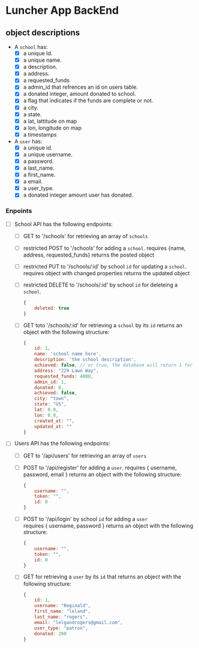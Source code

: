 # Luncher App BackEnd
## object descriptions

- A `school` has:
    - [x] a unique Id.
    - [x] a unique name.
    - [x] a description.
    - [x] a address.
    - [x] a requested_funds
    - [x] a admin_id that refrences an id on users table.
    - [x] a donated integer, amount donated to school.
    - [x] a flag that indicates if the funds are complete or not.
    - [x] a city.
    - [x] a state.
    - [x] a lat, lattitude on map
    - [x] a lon, longitude on map
    - [x] a timestamps

-  A `user` has:
    - [x] a unique id.
    - [x] a unique username.
    - [x] a password.
    - [x] a last_name.
    - [x] a first_name.
    - [x] a email.
    - [x] a user_type.
    - [x] a donated integer amount user has donated.

### Enpoints

- [ ] School API has the following endpoints:

    - [ ] GET to '/schools' for retrieving an array of `schools`
    - [ ] restricted POST to '/schools' for adding a `school`. 
            requires {name, address, requested_funds}
            returns the posted object
    - [ ] restricted PUT to '/schools/:id' by school `id` for updating a `school`. 
            requires object with changed properties
            returns the updated object
    - [ ] restricted DELETE to '/schools/:id' by school `id` for deleteing a `school`.

        ```js
        {
            deleted: true
        }
        ```

    - [ ] GET toto '/schools/:id' for retrieving a `school` by its `id` 
            returns an object with the following structure:

        ```js
        {
            id: 1,
            name: 'school name here',
            description: 'the school description',
            achieved: false, // or true, the database will return 1 for true and 0 for false
            address: "229 Lawn Way",
            requested_funds: 4000,
            admin_id: 1,
            donated: 0,
            achieved: false,
            city: "town",
            state: "US",
            lat: 0.0,
            lon: 0.0,
            created_at: "",
            updated_at: ""
        }
        ```


- [ ] Users API has the following endpoints:

    - [ ] GET to '/api/users' for retrieving an array of `users`
    - [ ] POST to '/api/register' for adding a `user`.
            requires { username, password, email } 
            returns an object with the following structure:

        ```js
        {
            username: "",
            token: "",
            id: 0
        }
        ```

    - [ ] POST to '/api/login' by school `id` for adding a `user`  
            requires { username, password }
            returns an object with the following structure:

        ```js
        {
            username: "",
            token: "",
            id: 0
        }
        ```

    - [ ] GET for retrieving a `user` by its `id` that returns an object with the following structure:

        ```js
        {
            id: 1,
            username: "Reginald",
            first_name: "leland",
            last_name: "rogers",
            email: "lelgandrogers@gmail.com",
            user_type: "patron",
            donated: 200
        }
        ```

